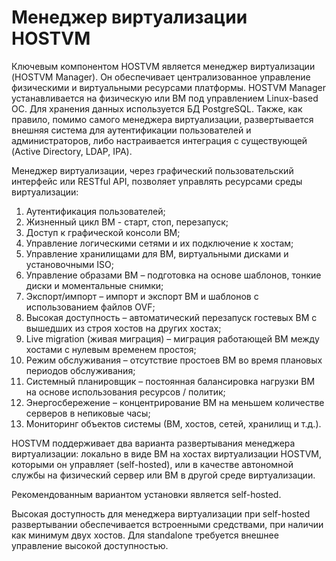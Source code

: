 # Менеджер виртуализации HOSTVM

Ключевым компонентом HOSTVM является менеджер виртуализации (HOSTVM Manager). Он обеспечивает централизованное управление физическими и виртуальными ресурсами платформы. HOSTVM Manager устанавливается на физическую или ВМ под управлением  Linux-based ОС. Для хранения данных используется БД PostgreSQL. Также, как правило, помимо самого менеджера виртуализации, развертывается внешняя система для аутентификации пользователей и администраторов, либо настраивается  интеграция с существующей (Active Directory, LDAP, IPA).

Менеджер виртуализации, через графический пользовательский интерфейс или RESTful API, позволяет управлять ресурсами среды виртуализации:

1. Аутентификация пользователей;
2. Жизненный цикл ВМ - старт, стоп, перезапуск;
3. Доступ к графической консоли ВМ;
4. Управление логическими сетями и их подключение к хостам;
5. Управление хранилищами для ВМ, виртуальными дисками и установочными ISO;
6. Управление образами ВМ – подготовка на основе шаблонов, тонкие диски и моментальные снимки;
7. Экспорт/импорт – импорт и экспорт ВМ и шаблонов с использованием файлов OVF;
8. Высокая доступность – автоматический перезапуск гостевых ВМ с вышедших из строя хостов на других хостах;
9. Live migration (живая миграция) – миграция работающей ВМ между хостами с нулевым временем простоя;
10. Режим обслуживания – отсутствие простоев ВМ во время плановых периодов обслуживания;
11. Системный планировщик – постоянная балансировка нагрузки ВМ на основе использования ресурсов / политик;
12. Энергосбережение – концентрирование ВМ на меньшем количестве серверов в непиковые часы;
13. Мониторинг объектов системы (ВМ, хостов, сетей, хранилищ и т.д.).

HOSTVM поддерживает два варианта развертывания менеджера виртуализации: локально в виде ВМ на хостах виртуализации HOSTVM, которыми он управляет (self-hosted), или в качестве автономной службы на физический сервер или ВМ в другой среде виртуализации.

Рекомендованным вариантом установки является self-hosted.

Высокая доступность для менеджера виртуализации при self-hosted развертывании обеспечивается встроенными средствами, при наличии как минимум двух хостов. Для standalone требуется внешнее управление высокой доступностью.
